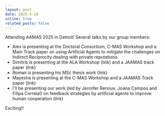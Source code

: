 ```yaml
---
layout: post
date: 2025-5-19
inline: true
related_posts: false
---
```


Attending AAMAS 2025 in Detroit! Several talks by our group members:
- Alex is presenting at the Doctoral Consortium, C-MAS Workshop and a Main Track paper on using Artificial Agents to mitigate the challenges on Indirect Reciprocity dealing with private reputations.
- Dimitris is presenting at the ALA Workshop (link) and a JAAMAS track paper (link)
- Roman is presenting his MSc thesis work (link)
- Mayesha is presenting at the C-MAS Workshop and a JAAMAS Track paper (link)
- I'll be presenting our work (led by Jennifer Renoux, Joana Campos and Filipa Correia!) on feedback strategies by artificial agents to improve human cooperation (link)

Exciting!! 
